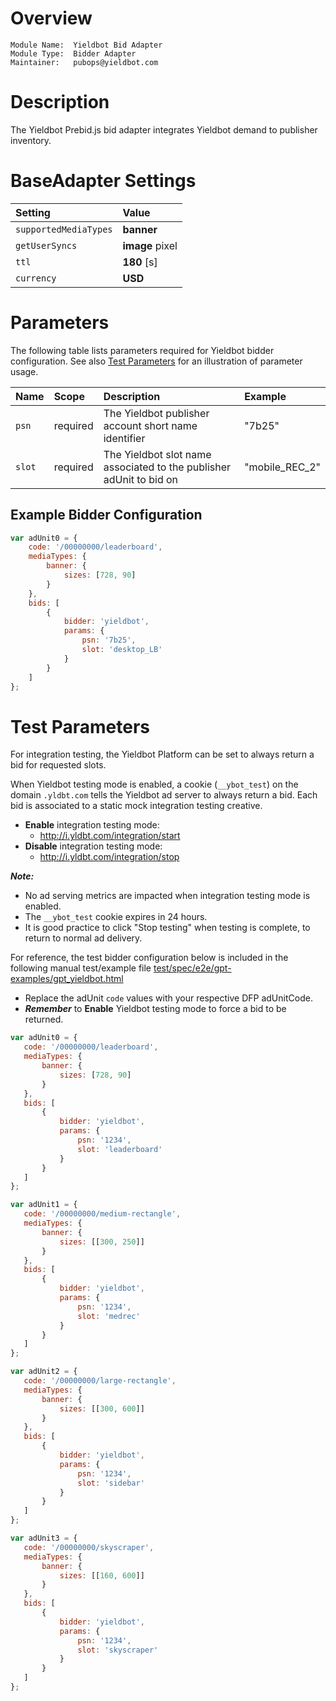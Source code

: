 # Overview

```
Module Name:  Yieldbot Bid Adapter
Module Type:  Bidder Adapter
Maintainer:   pubops@yieldbot.com
```

# Description
The Yieldbot Prebid.js bid adapter integrates Yieldbot demand to publisher inventory.

# BaseAdapter Settings

| Setting               | Value         |
| :-------------------- | :------------ |
| `supportedMediaTypes` | **banner**      |
| `getUserSyncs`        | **image** pixel |
| `ttl`                 | **180** [s]       |
| `currency`            | **USD**       |

# Parameters
The following table lists parameters required for Yieldbot bidder configuration.
See also [Test Parameters](#test-parameters) for an illustration of parameter usage.

| Name    | Scope    | Description                                                         | Example         |
| :------ | :------- | :------------------------------------------------------------------ | :-------------- |
| `psn`   | required | The Yieldbot publisher account short name identifier                | "7b25"          |
| `slot`  | required | The Yieldbot slot name associated to the publisher adUnit to bid on | "mobile_REC_2"  |

## Example Bidder Configuration
```javascript
var adUnit0 = {
    code: '/00000000/leaderboard',
    mediaTypes: {
        banner: {
            sizes: [728, 90]
        }
    },
    bids: [
        {
            bidder: 'yieldbot',
            params: {
                psn: '7b25',
                slot: 'desktop_LB'
            }
        }
    ]
};
```

# Test Parameters
For integration testing, the Yieldbot Platform can be set to always return a bid for requested slots.

When Yieldbot testing mode is enabled, a cookie (`__ybot_test`) on the domain `.yldbt.com` tells the Yieldbot ad server to always return a bid. Each bid is associated to a static mock integration testing creative.

- **Enable** integration testing mode:
  - http://i.yldbt.com/integration/start
- **Disable** integration testing mode:
  - http://i.yldbt.com/integration/stop

***Note:***

- No ad serving metrics are impacted when integration testing mode is enabled.
- The `__ybot_test` cookie expires in 24 hours.
- It is good practice to click "Stop testing" when testing is complete, to return to normal ad delivery.

For reference, the test bidder configuration below is included in the following manual test/example file [test/spec/e2e/gpt-examples/gpt_yieldbot.html](../test/spec/e2e/gpt-examples/gpt_yieldbot.html)
- Replace the adUnit `code` values with your respective DFP adUnitCode.
- ***Remember*** to **Enable** Yieldbot testing mode to force a bid to be returned.

```javascript
var adUnit0 = {
   code: '/00000000/leaderboard',
   mediaTypes: {
       banner: {
           sizes: [728, 90]
       }
   },
   bids: [
       {
           bidder: 'yieldbot',
           params: {
               psn: '1234',
               slot: 'leaderboard'
           }
       }
   ]
};

var adUnit1 = {
   code: '/00000000/medium-rectangle',
   mediaTypes: {
       banner: {
           sizes: [[300, 250]]
       }
   },
   bids: [
       {
           bidder: 'yieldbot',
           params: {
               psn: '1234',
               slot: 'medrec'
           }
       }
   ]
};

var adUnit2 = {
   code: '/00000000/large-rectangle',
   mediaTypes: {
       banner: {
           sizes: [[300, 600]]
       }
   },
   bids: [
       {
           bidder: 'yieldbot',
           params: {
               psn: '1234',
               slot: 'sidebar'
           }
       }
   ]
};

var adUnit3 = {
   code: '/00000000/skyscraper',
   mediaTypes: {
       banner: {
           sizes: [[160, 600]]
       }
   },
   bids: [
       {
           bidder: 'yieldbot',
           params: {
               psn: '1234',
               slot: 'skyscraper'
           }
       }
   ]
};
```
